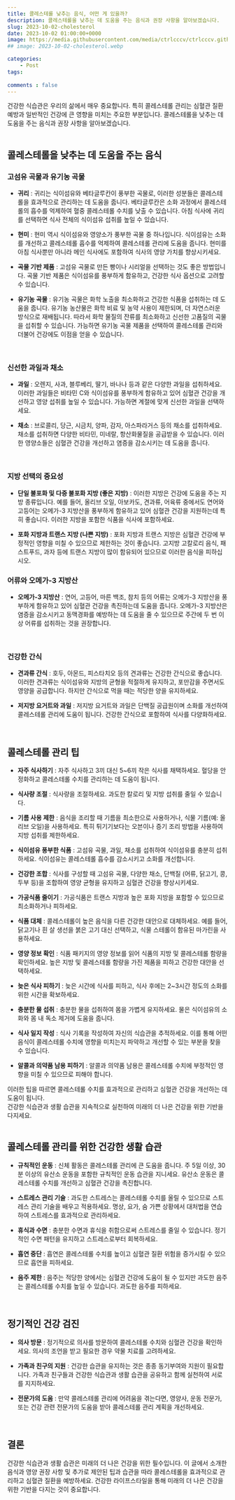 ```yaml
---
title: 콜레스테롤 낮추는 음식, 어떤 게 있을까?
description: 콜레스테롤을 낮추는 데 도움을 주는 음식과 권장 사항을 알아보겠습니다.
slug: 2023-10-02-cholesterol
date: 2023-10-02 01:00:00+0000
image: https://media.githubusercontent.com/media/ctrlcccv/ctrlcccv.github.io/master/assets/img/post/2023-10-02-cholesterol.webp
## image: 2023-10-02-cholesterol.webp

categories:
    - Post
tags:
   
comments : false
---
```


건강한 식습관은 우리의 삶에서 매우 중요합니다. 특히 콜레스테롤 관리는 심혈관 질환 예방과 일반적인 건강에 큰 영향을 미치는 주요한 부분입니다. 콜레스테롤을 낮추는 데 도움을 주는 음식과 권장 사항을 알아보겠습니다.  
<br>

## 콜레스테롤을 낮추는 데 도움을 주는 음식

### 고섬유 곡물과 유기농 곡물
* **귀리** : 귀리는 식이섬유와 베타글루칸이 풍부한 곡물로, 이러한 성분들은 콜레스테롤을 효과적으로 관리하는 데 도움을 줍니다. 베타글루칸은 소화 과정에서 콜레스테롤의 흡수를 억제하여 혈중 콜레스테롤 수치를 낮출 수 있습니다. 아침 식사에 귀리를 선택하면 식사 전체의 식이섬유 섭취를 높일 수 있습니다.

* **현미** : 현미 역시 식이섬유와 영양소가 풍부한 곡물 중 하나입니다. 식이섬유는 소화를 개선하고 콜레스테롤 흡수를 억제하여 콜레스테롤 관리에 도움을 줍니다. 현미를 아침 식사뿐만 아니라 메인 식사에도 포함하여 식사의 영양 가치를 향상시키세요.

* **곡물 기반 제품** : 고섬유 곡물로 만든 빵이나 시리얼을 선택하는 것도 좋은 방법입니다. 곡물 기반 제품은 식이섬유를 풍부하게 함유하고, 건강한 식사 옵션으로 고려할 수 있습니다.

* **유기농 곡물** : 유기농 곡물은 화학 노출을 최소화하고 건강한 식품을 섭취하는 데 도움을 줍니다. 유기농 농산물은 화학 비료 및 농약 사용이 제한되며, 더 자연스러운 방식으로 재배됩니다. 따라서 화학 물질의 잔류를 최소화하고 신선한 고품질의 곡물을 섭취할 수 있습니다. 가능하면 유기농 곡물 제품을 선택하여 콜레스테롤 관리와 더불어 건강에도 이점을 얻을 수 있습니다.  
<br>


### 신선한 과일과 채소
* **과일** : 오렌지, 사과, 블루베리, 딸기, 바나나 등과 같은 다양한 과일을 섭취하세요. 이러한 과일들은 비타민 C와 식이섬유를 풍부하게 함유하고 있어 심혈관 건강을 개선하고 영양 섭취를 높일 수 있습니다. 가능하면 계절에 맞게 신선한 과일을 선택하세요.

* **채소** : 브로콜리, 당근, 시금치, 양파, 감자, 아스파라거스 등의 채소를 섭취하세요. 채소를 섭취하면 다양한 비타민, 미네랄, 항산화물질을 공급받을 수 있습니다. 이러한 영양소들은 심혈관 건강을 개선하고 염증을 감소시키는 데 도움을 줍니다.  
<br>


### 지방 선택의 중요성
* **단일 불포화 및 다중 불포화 지방 (좋은 지방)** : 이러한 지방은 건강에 도움을 주는 지방 종류입니다. 예를 들어, 올리브 오일, 아보카도, 견과류, 어육류 중에서도 연어와 고등어는 오메가-3 지방산을 풍부하게 함유하고 있어 심혈관 건강을 지원하는데 특히 좋습니다. 이러한 지방을 포함한 식품을 식사에 포함하세요.

* **포화 지방과 트랜스 지방 (나쁜 지방)** : 포화 지방과 트랜스 지방은 심혈관 건강에 부정적인 영향을 미칠 수 있으므로 제한하는 것이 좋습니다. 고지방 고칼로리 음식, 패스트푸드, 과자 등에 트랜스 지방이 많이 함유되어 있으므로 이러한 음식을 피하십시오.  



<ins class="adsbygoogle"
     style="display:block; text-align:center;"
     data-ad-layout="in-article"
     data-ad-format="fluid"
     data-ad-client="ca-pub-8535540836842352"
     data-ad-slot="2974559225"></ins>
<script>
     (adsbygoogle = window.adsbygoogle || []).push({});
</script>


### 어류와 오메가-3 지방산
* **오메가-3 지방산** : 연어, 고등어, 마른 백조, 참치 등의 어류는 오메가-3 지방산을 풍부하게 함유하고 있어 심혈관 건강을 촉진하는데 도움을 줍니다. 오메가-3 지방산은 염증을 감소시키고 동맥경화를 예방하는 데 도움을 줄 수 있으므로 주간에 두 번 이상 어류를 섭취하는 것을 권장합니다.  
<br>


### 건강한 간식
* **견과류 간식** : 호두, 아몬드, 피스타치오 등의 견과류는 건강한 간식으로 좋습니다. 이러한 견과류는 식이섬유와 지방의 균형을 적절하게 유지하고, 포만감을 주면서도 영양을 공급합니다. 하지만 간식으로 먹을 때는 적당한 양을 유지하세요.

* **저지방 요거트와 과일** : 저지방 요거트와 과일은 단백질 공급원이며 소화를 개선하여 콜레스테롤 관리에 도움이 됩니다. 건강한 간식으로 포함하여 식사를 다양화하세요.  
<br>


## 콜레스테롤 관리 팁
* **자주 식사하기** : 자주 식사하고 3끼 대신 5~6끼 작은 식사를 채택하세요. 혈당을 안정화하고 콜레스테롤 수치를 관리하는 데 도움이 됩니다.

* **식사량 조절** : 식사량을 조절하세요. 과도한 칼로리 및 지방 섭취를 줄일 수 있습니다.

* **기름 사용 제한** : 음식을 조리할 때 기름을 최소한으로 사용하거나, 식물 기름(예: 올리브 오일)을 사용하세요. 특히 튀기기보다는 오븐이나 증기 조리 방법을 사용하여 지방 섭취를 제한하세요.

* **식이섬유 풍부한 식품** : 고섬유 곡물, 과일, 채소를 섭취하여 식이섬유를 충분히 섭취하세요. 식이섬유는 콜레스테롤 흡수를 감소시키고 소화를 개선합니다.

* **건강한 조합** : 식사를 구성할 때 고섬유 곡물, 다양한 채소, 단백질 (어류, 닭고기, 콩, 두부 등)을 조합하여 영양 균형을 유지하고 심혈관 건강을 향상시키세요.

* **가공식품 줄이기** : 가공식품은 트랜스 지방과 높은 포화 지방을 포함할 수 있으므로 최소화하거나 피하세요.  

* **식품 대체** : 콜레스테롤이 높은 음식을 다른 건강한 대안으로 대체하세요. 예를 들어, 닭고기나 흰 살 생선을 붉은 고기 대신 선택하고, 식물 스테롤이 함유된 마가린을 사용하세요.

* **영양 정보 확인** : 식품 패키지의 영양 정보를 읽어 식품의 지방 및 콜레스테롤 함량을 확인하세요. 높은 지방 및 콜레스테롤 함량을 가진 제품을 피하고 건강한 대안을 선택하세요.

* **늦은 식사 피하기** : 늦은 시간에 식사를 피하고, 식사 후에는 2~3시간 정도의 소화를 위한 시간을 확보하세요.

* **충분한 물 섭취** : 충분한 물을 섭취하여 몸을 가볍게 유지하세요. 물은 식이섬유의 소화와 몸 내 독소 제거에 도움을 줍니다.

* **식사 일지 작성** : 식사 기록을 작성하여 자신의 식습관을 추적하세요. 이를 통해 어떤 음식이 콜레스테롤 수치에 영향을 미치는지 파악하고 개선할 수 있는 부분을 찾을 수 있습니다.

* **알콜과 의약품 남용 피하기** : 알콜과 의약품 남용은 콜레스테롤 수치에 부정적인 영향을 미칠 수 있으므로 피해야 합니다.  

이러한 팁을 따르면 콜레스테롤 수치를 효과적으로 관리하고 심혈관 건강을 개선하는 데 도움이 됩니다.   
건강한 식습관과 생활 습관을 지속적으로 실천하여 미래의 더 나은 건강을 위한 기반을 다지세요.  
<br>


## 콜레스테롤 관리를 위한 건강한 생활 습관

* **규칙적인 운동** : 신체 활동은 콜레스테롤 관리에 큰 도움을 줍니다. 주 5일 이상, 30분 이상의 유산소 운동을 포함한 규칙적인 운동 습관을 지니세요. 유산소 운동은 콜레스테롤 수치를 개선하고 심혈관 건강을 촉진합니다.

* **스트레스 관리 기술** : 과도한 스트레스는 콜레스테롤 수치를 올릴 수 있으므로 스트레스 관리 기술을 배우고 적용하세요. 명상, 요가, 숨 가쁜 상황에서 대처법을 연습하여 스트레스를 효과적으로 관리하세요.

* **휴식과 수면** : 충분한 수면과 휴식을 취함으로써 스트레스를 줄일 수 있습니다. 정기적인 수면 패턴을 유지하고 스트레스로부터 회복하세요.

* **흡연 중단** : 흡연은 콜레스테롤 수치를 높이고 심혈관 질환 위험을 증가시킬 수 있으므로 흡연을 피하세요.

* **음주 제한** : 음주는 적당한 양에서는 심혈관 건강에 도움이 될 수 있지만 과도한 음주는 콜레스테롤 수치를 높일 수 있습니다. 과도한 음주를 피하세요.  
<br>


## 정기적인 건강 검진
* **의사 방문** : 정기적으로 의사를 방문하여 콜레스테롤 수치와 심혈관 건강을 확인하세요. 의사의 조언을 받고 필요한 경우 약물 치료를 고려하세요.

* **가족과 친구의 지원** : 건강한 습관을 유지하는 것은 종종 동기부여와 지원이 필요합니다. 가족과 친구들과 건강한 식습관과 생활 습관을 공유하고 함께 실천하여 서로를 지지하세요.

* **전문가의 도움** : 만약 콜레스테롤 관리에 어려움을 겪는다면, 영양사, 운동 전문가, 또는 건강 관련 전문가의 도움을 받아 콜레스테롤 관리 계획을 개선하세요.   
<br>


## 결론
건강한 식습관과 생활 습관은 미래의 더 나은 건강을 위한 필수입니다. 이 글에서 소개한 음식과 영양 권장 사항 및 추가로 제안된 팁과 습관을 따라 콜레스테롤을 효과적으로 관리하고 심혈관 질환을 예방하세요. 건강한 라이프스타일을 통해 미래의 더 나은 건강을 위한 기반을 다지는 것이 중요합니다.




